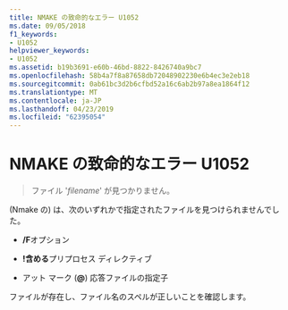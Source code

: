 ```yaml
---
title: NMAKE の致命的なエラー U1052
ms.date: 09/05/2018
f1_keywords:
- U1052
helpviewer_keywords:
- U1052
ms.assetid: b19b3691-e60b-46bd-8822-8426740a9bc7
ms.openlocfilehash: 58b4a7f8a87658db72048902230e6b4ec3e2eb18
ms.sourcegitcommit: 0ab61bc3d2b6cfbd52a16c6ab2b97a8ea1864f12
ms.translationtype: MT
ms.contentlocale: ja-JP
ms.lasthandoff: 04/23/2019
ms.locfileid: "62395054"
---
```

# <a name="nmake-fatal-error-u1052"></a>NMAKE の致命的なエラー U1052

> ファイル '*filename*' が見つかりません。

(Nmake の) は、次のいずれかで指定されたファイルを見つけられませんでした。

- **/F**オプション

- **!含める**プリプロセス ディレクティブ

- アット マーク (**\@**) 応答ファイルの指定子

ファイルが存在し、ファイル名のスペルが正しいことを確認します。